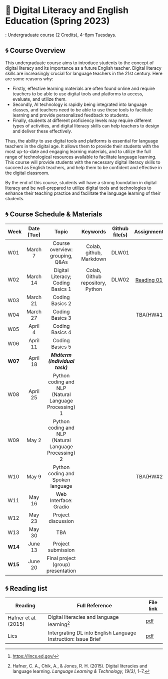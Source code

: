 # 🌱 Digital Literacy and English Education (Spring 2023)

: Undergraduate course (2 Credits), 4-6pm Tuesdays.

## 🌀 Course Overview

This undergraduate course aims to introduce students to the concept of digital literacy and its importance as a future English teacher. Digital literacy skills are increasingly crucial for language teachers in the 21st century. Here are some reasons why:

- Firstly, effective learning materials are often found online and require teachers to be able to use digital tools and platforms to access, evaluate, and utilize them.  
- Secondly, AI technology is rapidly being integrated into language classes, and teachers need to be able to use these tools to facilitate learning and provide personalized feedback to students. 
- Finally, students at different proficiency levels may require different types of activities, and digital literacy skills can help teachers to design and deliver these effectively.

Thus, the ability to use digital tools and platforms is essential for language teachers in the digital age. It allows them to provide their students with the most up-to-date and engaging learning materials, and to utilize the full range of technological resources available to facilitate language learning. This course will provide students with the necessary digital literacy skills to succeed as English teachers, and help them to be confident and effective in the digital classroom. 

By the end of this course, students will have a strong foundation in digital literacy and be well-prepared to utilize digital tools and technologies to enhance their teaching practice and facilitate the language learning of their students.

## 🌀 Course Schedule & Materials

|Week|Date (Tue)|Topic| Keywords | Github file(s)|Assignments|
|--|:--:|:--:|:--:|:--:|:--:|
|W01|March 7 |Course overview: grouping, Q&As |Colab, github, Markdown | DLW01| |  
|W02|March 14|Digital Literacy; Coding Basics 1|Colab, Github repository, Python| DLW02|[Reading 01](https://www.researchgate.net/publication/285926202_Digital_literacies_and_language_learning)[^1]|
|W03|March 21|Coding Basics 2||||
|W04|March 27|Coding Basics 3|||TBA(HW#1)|
|W05|April 4|Coding Basics 4||||
|W06|April 11|Coding Basics 5|||
|**W07**|April 18|**_Midterm (Individual task)_**||||
|W08|April 25|Python coding and NLP (Natural Language Processing) 1||||
|W09|May 2|Python coding and NLP (Natural Language Processing) 2||||
|W10|May 9|Python coding and Spoken language|||TBA(HW#2)|
|W11|May 16|Web Interface: Gradio||||
|W12|May 23|Project discussion||||
|W13|May 30|TBA||||
|**W14**|June 13|Project submission||||
|**W15**|June 20|Final project (group) presentation||||

## 🌀 Reading list

|Reading|Full Reference|File link|
|--|--|--|
|Hafner et al. (2015)|Digital literacies and language learning[^2] |[pdf](https://www.researchgate.net/publication/285926202_Digital_literacies_and_language_learning)|
|Lics|Intergrating DL into English Language Instruction: Issue Brief|[pdf](https://lincs.ed.gov/sites/default/files/ELL_Digital_Literacy_508.pdf)|  

[^1]: https://lincs.ed.gov/
[^2]: Hafner, C. A., Chik, A., & Jones, R. H. (2015). Digital literacies and language learning. _Language Learning & Technology, 19(3),_ 1–7.
